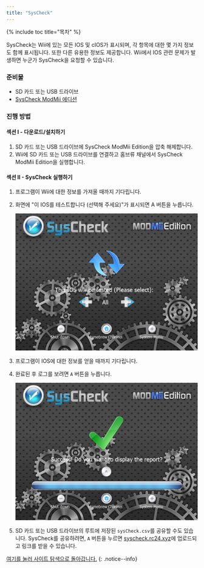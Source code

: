 ```yaml
---
title: "SysCheck"
---
```


{% include toc title="목차" %}

SysCheck는 Wii에 있는 모든 IOS 및 cIOS가 표시되며, 각 항목에 대한 몇 가지 정보도 함께 표시됩니다. 또한 다른 유용한 정보도 제공합니다. Wii에서 IOS 관련 문제가 발생하면 누군가 SysCheck을 요청할 수 있습니다.

### 준비물

* SD 카드 또는 USB 드라이브
* [SysCheck ModMii 에디션](https://oscwii.org/library/app/SysCheckME)

### 진행 방법
#### 섹션 I - 다운로드/설치하기

1. SD 카드 또는 USB 드라이브에 SysCheck ModMii Edition을 압축 해제합니다.
1. Wii에 SD 카드 또는 USB 드라이브를 연결하고 홈브류 채널에서 SysCheck ModMii Edition을 실행합니다.

#### 섹션 II - SysCheck 실행하기

1. 프로그램이 Wii에 대한 정보를 가져올 때까지 기다립니다.
1. 화면에 "이 IOS를 테스트합니다 (선택해 주세요)"가 표시되면 A 버튼을 누릅니다.

    ![](/images/homebrew/syscheck/syscheck_chooseios.png)

1. 프로그램이 IOS에 대한 정보를 얻을 때까지 기다립니다.
1. 완료된 후 로그를 보려면 `A` 버튼을 누릅니다.

    ![](/images/homebrew/syscheck/syscheck_success.png)

1. SD 카드 또는 USB 드라이브의 루트에 저장된 `sysCheck.csv`를 공유할 수도 있습니다. SysCheck를 공유하려면, `A` 버튼을 누르면 [syscheck.rc24.xyz](http://syscheck.rc24.xyz/)에 업로드되고 링크를 받을 수 있습니다.

[여기를 눌러 사이트 탐색으로 돌아갑니다.](site-navigation)
{: .notice--info}
